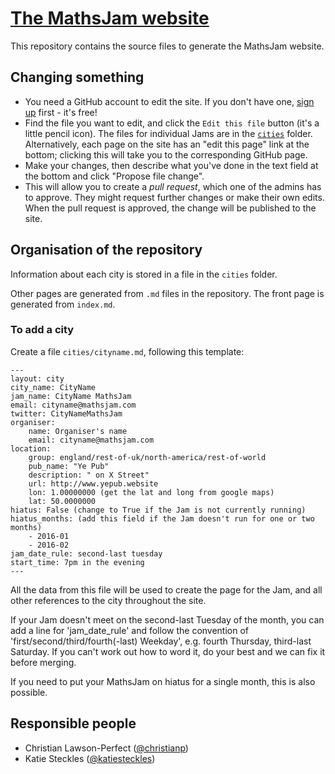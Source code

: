 # [The MathsJam website](https://mathsjam.com)

This repository contains the source files to generate the MathsJam website.

## Changing something

* You need a GitHub account to edit the site. If you don't have one, [sign up](https://github.com/join) first - it's free!
* Find the file you want to edit, and click the `Edit this file` button (it's a little pencil icon). The files for individual Jams are in the [`cities`](https://github.com/MathsJam/mathsjam-site/tree/master/cities) folder. Alternatively, each page on the site has an "edit this page" link at the bottom; clicking this will take you to the corresponding GitHub page.
* Make your changes, then describe what you've done in the text field at the bottom and click "Propose file change".
* This will allow you to create a *pull request*, which one of the admins has to approve. They might request further changes or make their own edits. When the pull request is approved, the change will be published to the site.

## Organisation of the repository

Information about each city is stored in a file in the `cities` folder. 

Other pages are generated from `.md` files in the repository. The front page is generated from `index.md`.

### To add a city

Create a file `cities/cityname.md`, following this template:

```
---
layout: city                                           
city_name: CityName
jam_name: CityName MathsJam
email: cityname@mathsjam.com
twitter: CityNameMathsJam
organiser:
    name: Organiser's name
    email: cityname@mathsjam.com
location:
    group: england/rest-of-uk/north-america/rest-of-world
    pub_name: "Ye Pub"
    description: " on X Street"
    url: http://www.yepub.website
    lon: 1.00000000 (get the lat and long from google maps)
    lat: 50.0000000
hiatus: False (change to True if the Jam is not currently running)
hiatus_months: (add this field if the Jam doesn't run for one or two months)
    - 2016-01
    - 2016-02
jam_date_rule: second-last tuesday
start_time: 7pm in the evening
---
```

All the data from this file will be used to create the page for the Jam, and all other references to the city throughout the site.

If your Jam doesn't meet on the second-last Tuesday of the month, you can add a line for 'jam_date_rule' and follow the convention of 'first/second/third/fourth(-last) Weekday', e.g. fourth Thursday, third-last Saturday. If you can't work out how to word it, do your best and we can fix it before merging.

If you need to put your MathsJam on hiatus for a single month, this is also possible.

## Responsible people

* Christian Lawson-Perfect ([@christianp](http://github.com/christianp))
* Katie Steckles ([@katiesteckles](http://github.com/katiesteckles))
